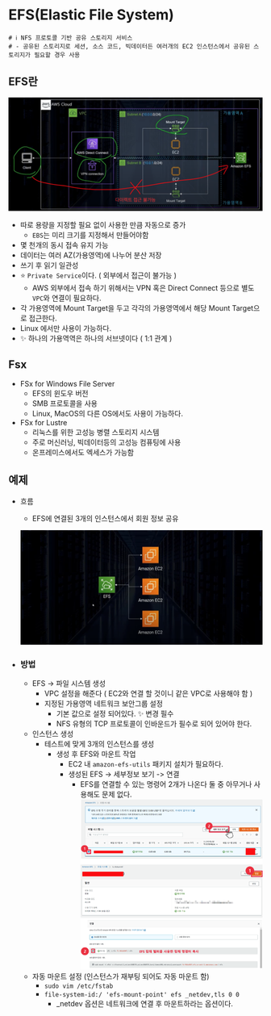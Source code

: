# EFS(Elastic File System)

```properties
# ℹ️ NFS 프로토콜 기반 공유 스토리지 서비스
# - 공유된 스토리지로 세션, 소스 코드, 빅데이터든 여러개의 EC2 인스턴스에서 공유된 스토리지가 필요할 경우 사용
```

## EFS란

![Alt text](image.png)

- 따로 용량을 지정할 필요 없이 사용한 만큼 자동으로 증가
  - `EBS`는 미리 크기를 지정해서 만들어야함
- 몇 천개의 동시 접속 유지 가능
- 데이터는 여러 AZ(가용영역)에 나누어 분산 저장
- 쓰기 후 읽기 일관성
- ⭐️ `Private Service`이다. ( 외부에서 접근이 불가능 )
  - AWS 외부에서 접속 하기 위해서는 VPN 혹은 Direct Connect 등으로 별도 `VPC`와 연결이 필요하다.
- 각 가용영역에 Mount Target을 두고 각각의 가용영역에서 해당 Mount Target으로 접근한다.
- Linux 에서만 사용이 가능하다.
- ✨ 하나의 가용역역은 하나의 서브넷이다 ( 1:1 관계 )

## Fsx

- FSx for Windows File Server
  - EFS의 윈도우 버전
  - SMB 프로토콜을 사용
  - Linux, MacOS의 다른 OS에서도 사용이 가능하다.
- FSx for Lustre
  - 리눅스를 위한 고성능 병렬 스토리지 시스템
  - 주로 머신러닝, 빅데이터등의 고성능 컴퓨팅에 사용
  - 온프레미스에서도 엑세스가 가능함

## 예제

- 흐름

  - EFS에 연결된 3개의 인스턴스에서 회원 정보 공유

  ![Alt text](image-1.png)

- ### 방법
  - EFS -> 파일 시스템 생성
    - VPC 설정을 해준다 ( EC2와 연결 할 것이니 같은 VPC로 사용해야 함 )
    - 지정된 가용영역 네트워크 보안그룹 설정
      - 기본 값으로 설정 되어있다. ✨ 변경 필수
      - NFS 유형의 TCP 프로토콜이 인바운드가 필수로 되어 있어야 한다.
  - 인스턴스 생성
    - 테스트에 맞게 3개의 인스턴스를 생성
      - 생성 후 EFS와 마운트 작업
        - EC2 내 `amazon-efs-utils` 패키지 설치가 필요하다.
        - 생성된 EFS -> 세부정보 보기 -> 연결
          - EFS를 연결할 수 있는 명령어 2개가 나온다 둘 중 아무거나 사용해도 문제 없다.
            ![Alt text](image-2.png)
            ![Alt text](image-3.png)
  - 자동 마운트 설정 (인스턴스가 재부팅 되어도 자동 마운트 함)
    - `sudo vim /etc/fstab`
    - `file-system-id:/ 'efs-mount-point' efs _netdev,tls 0 0`
      - \_netdev 옵션은 네트워크에 연결 후 마운트하라는 옵션이다.
